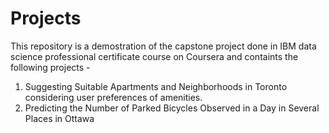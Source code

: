 # Projects
This repository is a demostration of the capstone project done in IBM data science professional certificate course on Coursera and containts the following projects - 
1. Suggesting Suitable Apartments and Neighborhoods in Toronto considering user preferences of amenities.
2. Predicting the Number of Parked Bicycles Observed in a Day in Several Places in Ottawa
